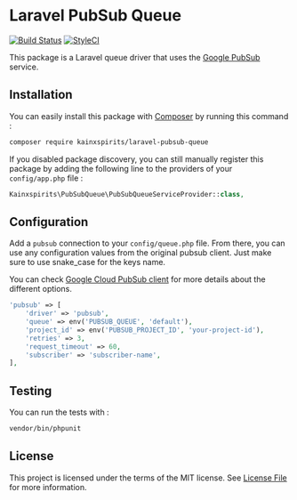 # Laravel PubSub Queue

[![Build Status](https://travis-ci.org/kainxspirits/laravel-pubsub-queue.svg?branch=master)](https://travis-ci.org/kainxspirits/laravel-pubsub-queue)
[![StyleCI](https://styleci.io/repos/131718560/shield)](https://styleci.io/repos/131718560)

This package is a Laravel queue driver that uses the [Google PubSub](https://github.com/GoogleCloudPlatform/google-cloud-php-pubsub) service.

## Installation

You can easily install this package with [Composer](https://getcomposer.org) by running this command :

```bash
composer require kainxspirits/laravel-pubsub-queue
```

If you disabled package discovery, you can still manually register this package by adding the following line to the providers of your `config/app.php` file :

```php
Kainxspirits\PubSubQueue\PubSubQueueServiceProvider::class,
```

## Configuration

Add a `pubsub` connection to your `config/queue.php` file. From there, you can use any configuration values from the original pubsub client. Just make sure to use snake_case for the keys name.

You can check [Google Cloud PubSub client](http://googleapis.github.io/google-cloud-php/#/docs/cloud-pubsub/master/pubsub/pubsubclient?method=__construct) for more details about the different options.

```php
'pubsub' => [
    'driver' => 'pubsub',
    'queue' => env('PUBSUB_QUEUE', 'default'),
    'project_id' => env('PUBSUB_PROJECT_ID', 'your-project-id'),
    'retries' => 3,
    'request_timeout' => 60,
    'subscriber' => 'subscriber-name',
],
```

## Testing

You can run the tests with :

```bash
vendor/bin/phpunit
```

## License

This project is licensed under the terms of the MIT license. See [License File](LICENSE) for more information.
